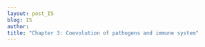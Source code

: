 ```yaml
---
layout: post_IS
blog: IS
author: 
title: "Chapter 3: Coevolution of pathogens and immune system"
---
```



